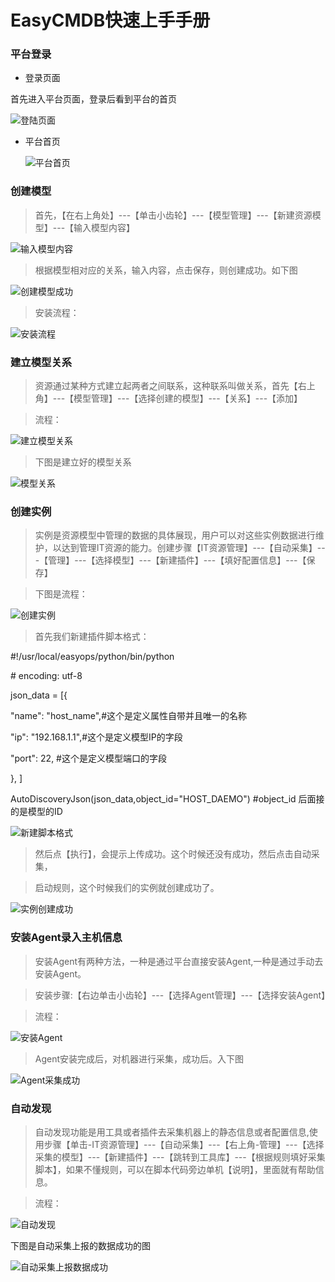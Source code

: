 EasyCMDB快速上手手册
====================

### 平台登录

-   登录页面

首先进入平台页面，登录后看到平台的首页

![登陆页面](https://github.com/easycmdb/easycmdb/blob/master/img/登录页面.png)

-   平台首页

    ![平台首页](https://github.com/easycmdb/easycmdb/blob/master/img/平台首页.png)

### 创建模型

>   首先，【在右上角处】---【单击小齿轮】---【模型管理】---【新建资源模型】---【输入模型内容】

![输入模型内容](https://github.com/easycmdb/easycmdb/blob/master/img/输入模型内容.png)

>   根据模型相对应的关系，输入内容，点击保存，则创建成功。如下图

![创建模型成功](https://github.com/easycmdb/easycmdb/blob/master/img/创建模型成功.png)

>   安装流程：

![安装流程](https://github.com/easycmdb/easycmdb/blob/master/img/安装流程.png)

### 建立模型关系

>   资源通过某种方式建立起两者之间联系，这种联系叫做关系，首先【右上角】---【模型管理】---【选择创建的模型】---【关系】---【添加】

>   流程：

![建立模型关系](https://github.com/easycmdb/easycmdb/blob/master/img/建立模型关系.png)

>   下图是建立好的模型关系

![模型关系](https://github.com/easycmdb/easycmdb/blob/master/img/模型关系.png)

### 创建实例

>   实例是资源模型中管理的数据的具体展现，用户可以对这些实例数据进行维护，以达到管理IT资源的能力。创建步骤【IT资源管理】---【自动采集】---【管理】---【选择模型】---【新建插件】---【填好配置信息】---【保存】

>   下图是流程：

![创建实例](https://github.com/easycmdb/easycmdb/blob/master/img/创建实例.png)

>   首先我们新建插件脚本格式：

\#!/usr/local/easyops/python/bin/python

\# encoding: utf-8

json_data = [{

"name": "host_name",\#这个是定义属性自带并且唯一的名称

"ip": "192.168.1.1",\#这个是定义模型IP的字段

"port": 22, \#这个是定义模型端口的字段

}, ]

AutoDiscoveryJson(json_data,object_id="HOST_DAEMO") \#object_id
后面接的是模型的ID

![新建脚本格式](https://github.com/easycmdb/easycmdb/blob/master/img/新建脚本格式.png)

>   然后点【执行】，会提示上传成功。这个时候还没有成功，然后点击自动采集，

>   启动规则，这个时候我们的实例就创建成功了。

![实例创建成功](https://github.com/easycmdb/easycmdb/blob/master/img/实例创建成功.png)

### 安装Agent录入主机信息

>   安装Agent有两种方法，一种是通过平台直接安装Agent,一种是通过手动去安装Agent。

>   安装步骤:【右边单击小齿轮】---【选择Agent管理】---【选择安装Agent】

>   流程：

![安装Agent](https://github.com/easycmdb/easycmdb/blob/master/img/安装agent.png)

>   Agent安装完成后，对机器进行采集，成功后。入下图

![Agent采集成功](https://github.com/easycmdb/easycmdb/blob/master/img/agent采集成功.png)

### 自动发现

>   自动发现功能是用工具或者插件去采集机器上的静态信息或者配置信息,使用步骤【单击-IT资源管理】---【自动采集】---【右上角-管理】---【选择采集的模型】---【新建插件】---【跳转到工具库】---【根据规则填好采集脚本】，如果不懂规则，可以在脚本代码旁边单机【说明】，里面就有帮助信息。

>   流程：

![自动发现](https://github.com/easycmdb/easycmdb/blob/master/img/自动发现.png)

下图是自动采集上报的数据成功的图

![自动采集上报数据成功](https://github.com/easycmdb/easycmdb/blob/master/img/自动采集上报数据成功.png)
